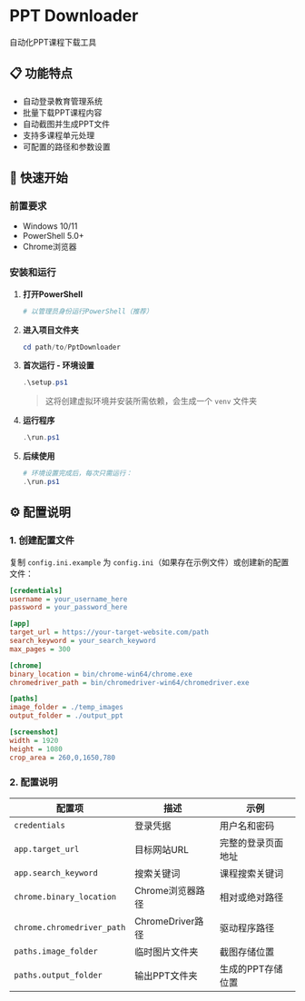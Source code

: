  # PPT Downloader

自动化PPT课程下载工具

## 📋 功能特点

- 自动登录教育管理系统
- 批量下载PPT课程内容
- 自动截图并生成PPT文件
- 支持多课程单元处理
- 可配置的路径和参数设置

## 🚀 快速开始

### 前置要求

- Windows 10/11
- PowerShell 5.0+
- Chrome浏览器

### 安装和运行

1. **打开PowerShell**
   ```powershell
   # 以管理员身份运行PowerShell（推荐）
   ```

2. **进入项目文件夹**
   ```powershell
   cd path/to/PptDownloader
   ```

3. **首次运行 - 环境设置**
   ```powershell
   .\setup.ps1
   ```
   > 这将创建虚拟环境并安装所需依赖，会生成一个 `venv` 文件夹

4. **运行程序**
   ```powershell
   .\run.ps1
   ```

5. **后续使用**
   ```powershell
   # 环境设置完成后，每次只需运行：
   .\run.ps1
   ```

## ⚙️ 配置说明

### 1. 创建配置文件

复制 `config.ini.example` 为 `config.ini`（如果存在示例文件）或创建新的配置文件：

```ini
[credentials]
username = your_username_here
password = your_password_here

[app]
target_url = https://your-target-website.com/path
search_keyword = your_search_keyword
max_pages = 300

[chrome]
binary_location = bin/chrome-win64/chrome.exe
chromedriver_path = bin/chromedriver-win64/chromedriver.exe

[paths]
image_folder = ./temp_images
output_folder = ./output_ppt

[screenshot]
width = 1920
height = 1080
crop_area = 260,0,1650,780
```

### 2. 配置说明

| 配置项 | 描述 | 示例 |
|--------|------|------|
| `credentials` | 登录凭据 | 用户名和密码 |
| `app.target_url` | 目标网站URL | 完整的登录页面地址 |
| `app.search_keyword` | 搜索关键词 | 课程搜索关键词 |
| `chrome.binary_location` | Chrome浏览器路径 | 相对或绝对路径 |
| `chrome.chromedriver_path` | ChromeDriver路径 | 驱动程序路径 |
| `paths.image_folder` | 临时图片文件夹 | 截图存储位置 |
| `paths.output_folder` | 输出PPT文件夹 | 生成的PPT存储位置 |

